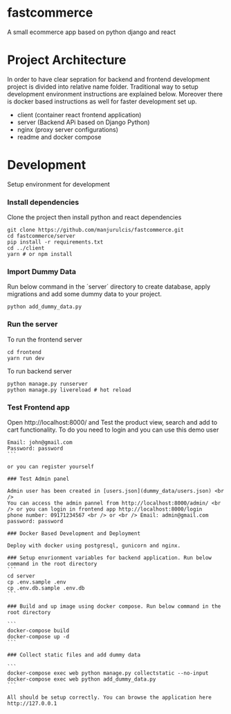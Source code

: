 # fastcommerce
A small ecommerce app based on python django and react

# Project Architecture
In order to have clear sepration for backend and frontend development project is divided into relative name folder. Traditional way to setup development environment  instructions are explained below. Moreover there is docker based instructions as well for faster development set up. 
 - client (container react frontend application)
 - server (Backend APi based on Django Python)
 - nginx (proxy server configurations)
 - readme and docker compose


# Development

Setup environment for development

### Install dependencies

Clone the project then install python and react dependencies

```
git clone https://github.com/manjurulcis/fastcommerce.git
cd fastcommerce/server
pip install -r requirements.txt
cd ../client
yarn # or npm install
```

### Import Dummy Data

Run below command in the ´server´ directory to create database, apply migrations and add some dummy data to your project.

```
python add_dummy_data.py

```

### Run the server
To run the frontend server
```
cd frontend
yarn run dev

````

To run backend server

```
python manage.py runserver
python manage.py livereload # hot reload
```

### Test Frontend app
Open http://localhost:8000/ and Test the product view, search and add to cart functionality. To do you need to login and you can use this demo user 
````
Email: john@gmail.com
Password: password
```

or you can register yourself

### Test Admin panel

Admin user has been created in [users.json](dummy_data/users.json) <br />
You can access the admin pannel from http://localhost:8000/admin/ <br /> or you can login in frontend app http://localhost:8000/login
phone number: 09171234567 <br /> or <br /> Email: admin@gmail.com
password: password

### Docker Based Development and Deployment

Deploy with docker using postgresql, gunicorn and nginx.

### Setup envrionment variables for backend application. Run below command in the root directory
```
cd server
cp .env.sample .env
cp .env.db.sample .env.db
```

### Build and up image using docker compose. Run below command in the root directory

```
docker-compose build
docker-compose up -d
```

### Collect static files and add dummy data

```
docker-compose exec web python manage.py collectstatic --no-input
docker-compose exec web python add_dummy_data.py
```

All should be setup correctly. You can browse the application here http://127.0.0.1



